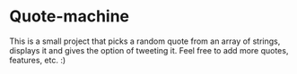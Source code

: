 # Quote-machine
This is a small project that picks a random quote from an array of strings, displays it and gives the option of tweeting it. Feel free to add more quotes, features, etc. :)
